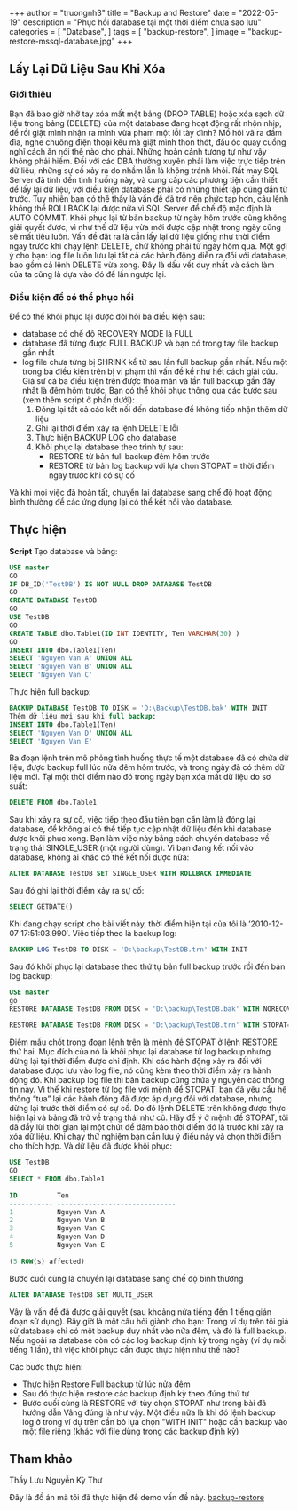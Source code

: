 +++
author = "truongnh3"
title = "Backup and Restore"
date = "2022-05-19"
description = "Phục hồi database tại một thời điểm chưa sao lưu"
categories = [
    "Database",
]
tags = [
    "backup-restore",
]
image = "backup-restore-mssql-database.jpg"
+++
## Lấy Lại Dữ Liệu Sau Khi Xóa

### Giới thiệu

Bạn đã bao giờ nhỡ tay xóa mất một bảng (DROP TABLE) hoặc xóa sạch dữ liệu trong bảng (DELETE) của một database đang hoạt động rất nhộn nhịp, để rồi giật mình nhận ra mình vừa phạm một lỗi tày đình? Mồ hôi vã ra đầm đìa, nghe chuông điện thoại kêu mà giật mình thon thót, đầu óc quay cuồng nghĩ cách ăn nói thế nào cho phải. Những hoàn cảnh tương tự như vậy không phải hiếm. Đối với các DBA thường xuyên phải làm việc trực tiếp trên dữ liệu, những sự cố xảy ra do nhầm lẫn là không tránh khỏi. Rất may SQL Server đã tính đến tình huống này, và cung cấp các phương tiện cần thiết để lấy lại dữ liệu, với điều kiện database phải có những thiết lập đúng đắn từ trước.
Tuy nhiên bạn có thể thấy là vấn đề đã trở nên phức tạp hơn, câu lệnh không thể ROLLBACK lại được nữa vì SQL Server để chế độ mặc định là AUTO COMMIT. Khôi phục lại từ bản backup từ ngày hôm trước cũng không giải quyết được, vì như thế dữ liệu vừa mới được cập nhật trong ngày cũng sẽ mất tiêu luôn. Vấn đề đặt ra là cần lấy lại dữ liệu giống như thời điểm ngay trước khi chạy lệnh DELETE, chứ không phải từ ngày hôm qua. Một gợi ý cho bạn: log file luôn lưu lại tất cả các hành động diễn ra đối với database, bao gồm cả lệnh DELETE vừa xong. Đây là dấu vết duy nhất và cách làm của ta cũng là dựa vào đó để lần ngược lại.

### Điều kiện để có thể phục hồi

Để có thể khôi phục lại được đòi hỏi ba điều kiện sau:

- database có chế độ RECOVERY MODE là FULL
- database đã từng được FULL BACKUP và bạn có trong tay file backup gần nhất
- log file chưa từng bị SHRINK kể từ sau lần full backup gần nhất.
Nếu một trong ba điều kiện trên bị vi phạm thì vấn đề kể như hết cách giải cứu.
Giả sử cả ba điều kiện trên được thỏa mãn và lần full backup gần đây nhất là đêm hôm trước. Bạn có thể khôi phục thông qua các bước sau (xem thêm script ở phần dưới):
    1. Đóng lại tất cả các kết nối đến database để không tiếp nhận thêm dữ liệu
    2. Ghi lại thời điểm xảy ra lệnh DELETE lỗi
    3. Thực hiện BACKUP LOG cho database
    4. Khôi phục lại database theo trình tự sau:
       - RESTORE từ bản full backup đêm hôm trước
       - RESTORE từ bản log backup với lựa chọn STOPAT = thời điểm ngay trước khi có sự cố

Và khi mọi việc đã hoàn tất, chuyển lại database sang chế độ hoạt động bình thường để các ứng dụng lại có thể kết nối vào database.

## Thực hiện

**Script**
Tạo database và bảng:

``` sql
USE master
GO
IF DB_ID('TestDB') IS NOT NULL DROP DATABASE TestDB
GO
CREATE DATABASE TestDB
GO
USE TestDB
GO
CREATE TABLE dbo.Table1(ID INT IDENTITY, Ten VARCHAR(30) )
GO
INSERT INTO dbo.Table1(Ten)
SELECT 'Nguyen Van A' UNION ALL
SELECT 'Nguyen Van B' UNION ALL
SELECT 'Nguyen Van C'
```

Thực hiện full backup:

```sql
BACKUP DATABASE TestDB TO DISK = 'D:\Backup\TestDB.bak' WITH INIT
Thêm dữ liệu mới sau khi full backup:
INSERT INTO dbo.Table1(Ten)
SELECT 'Nguyen Van D' UNION ALL
SELECT 'Nguyen Van E'
```

Ba đoạn lệnh trên mô phỏng tình huống thực tế một database đã có chứa dữ liệu, được backup full lúc nửa đêm hôm trước, và trong ngày đã có thêm dữ liệu mới. Tại một thời điểm nào đó trong ngày bạn xóa mất dữ liệu do sơ suất:

```sql
DELETE FROM dbo.Table1
```

Sau khi xảy ra sự cố, việc tiếp theo đầu tiên bạn cần làm là đóng lại database, để không ai có thể tiếp tục cập nhật dữ liệu đến khi database được khôi phục xong. Bạn làm việc này bằng cách chuyển database về trạng thái SINGLE_USER (một người dùng). Vì bạn đang kết nối vào database, không ai khác có thể kết nối được nữa:

```sql
ALTER DATABASE TestDB SET SINGLE_USER WITH ROLLBACK IMMEDIATE
```

Sau đó ghi lại thời điểm xảy ra sự cố:

```sql
SELECT GETDATE()
```

Khi đang chạy script cho bài viết này, thời điểm hiện tại của tôi là ’2010-12-07 17:51:03.990′.
Việc tiếp theo là backup log:

```sql
BACKUP LOG TestDB TO DISK = 'D:\backup\TestDB.trn' WITH INIT
```

Sau đó khôi phục lại database theo thứ tự bản full backup trước rồi đến bản log backup:

```sql
USE master
go
RESTORE DATABASE TestDB FROM DISK = 'D:\backup\TestDB.bak' WITH NORECOVERY
 
RESTORE DATABASE TestDB FROM DISK = 'D:\backup\TestDB.trn' WITH STOPAT='2010-12-07 17:50:00'
```

Điểm mấu chốt trong đoạn lệnh trên là mệnh đề STOPAT ở lệnh RESTORE thứ hai. Mục đích của nó là khôi phục lại database từ log backup nhưng dừng lại tại thời điểm được chỉ định. Khi các hành động xảy ra đối với database được lưu vào log file, nó cũng kèm theo thời điểm xảy ra hành động đó. Khi backup log file thì bản backup cũng chứa y nguyên các thông tin này. Vì thế khi restore từ log file với mệnh đề STOPAT, bạn đã yêu cầu hệ thống “tua” lại các hành động đã được áp dụng đối với database, nhưng dừng lại trước thời điểm có sự cố. Do đó lệnh DELETE trên không được thực hiện lại và bảng đã trở về trạng thái như cũ.
Hãy để ý ở mệnh đề STOPAT, tôi đã đẩy lùi thời gian lại một chút để đảm bảo thời điểm đó là trước khi xảy ra xóa dữ liệu. Khi chạy thử nghiệm bạn cần lưu ý điều này và chọn thời điểm cho thích hợp.
Và dữ liệu đã được khôi phục:

```sql
USE TestDB
GO
SELECT * FROM dbo.Table1
 
ID          Ten
----------- ------------------------------
1           Nguyen Van A
2           Nguyen Van B
3           Nguyen Van C
4           Nguyen Van D
5           Nguyen Van E
 
(5 ROW(s) affected)
```

Bước cuối cùng là chuyển lại database sang chế độ bình thường

```sql
ALTER DATABASE TestDB SET MULTI_USER
```

Vậy là vấn đề đã được giải quyết (sau khoảng nửa tiếng đến 1 tiếng gián đoạn sử dụng). Bây giờ là một câu hỏi giành cho bạn: Trong ví dụ trên tôi giả sử database chỉ có một backup duy nhất vào nửa đêm, và đó là full backup. Nếu ngoài ra database còn có các log backup định kỳ trong ngày (ví dụ mỗi tiếng 1 lần), thì việc khôi phục cần được thực hiện như thế nào?

Các bước thực hiện:

- Thực hiện Restore Full backup từ lúc nửa đêm
- Sau đó thực hiện restore các backup định kỳ theo đúng thứ tự
- Bước cuối cùng là RESTORE với tùy chọn STOPAT như trong bài đã hướng dẫn
Vâng đúng là như vậy. Một điều nữa là khi đó lệnh backup log ở trong ví dụ trên cần bỏ lựa chọn "WITH INIT" hoặc cần backup vào một file riêng (khác với file dùng trong các backup định kỳ)

## Tham khảo

Thầy Lưu Nguyễn Kỳ Thư

Đây là đồ án mà tôi đã thực hiện để demo vấn đề này. [backup-restore](https://github.com/truongnh28/TTCS_backup_restore)

<style>
.canon { background: white; width: 100%; height: auto; }
</style>